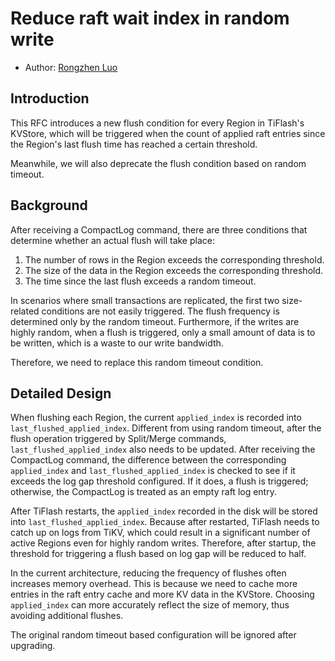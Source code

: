 # Reduce raft wait index in random write

- Author: [Rongzhen Luo](https://github.com/CalvinNeo)

## Introduction

This RFC introduces a new flush condition for every Region in TiFlash's KVStore, which will be triggered when the count of applied raft entries since the Region's last flush time has reached a certain threshold.

Meanwhile, we will also deprecate the flush condition based on random timeout.

## Background

After receiving a CompactLog command, there are three conditions that determine whether an actual flush will take place: 

1. The number of rows in the Region exceeds the corresponding threshold.
2. The size of the data in the Region exceeds the corresponding threshold.
3. The time since the last flush exceeds a random timeout.

In scenarios where small transactions are replicated, the first two size-related conditions are not easily triggered. The flush frequency is determined only by the random timeout. Furthermore, if the writes are highly random, when a flush is triggered, only a small amount of data is to be written, which is a waste to our write bandwidth.

Therefore, we need to replace this random timeout condition.

## Detailed Design

When flushing each Region, the current `applied_index` is recorded into `last_flushed_applied_index`. Different from using random timeout, after the flush operation triggered by Split/Merge commands, `last_flushed_applied_index` also needs to be updated. After receiving the CompactLog command, the difference between the corresponding `applied_index` and `last_flushed_applied_index` is checked to see if it exceeds the log gap threshold configured. If it does, a flush is triggered; otherwise, the CompactLog is treated as an empty raft log entry.

After TiFlash restarts, the `applied_index` recorded in the disk will be stored into `last_flushed_applied_index`. Because after restarted, TiFlash needs to catch up on logs from TiKV, which could result in a significant number of active Regions even for highly random writes. Therefore, after startup, the threshold for triggering a flush based on log gap will be reduced to half.

In the current architecture, reducing the frequency of flushes often increases memory overhead. This is because we need to cache more entries in the raft entry cache and more KV data in the KVStore. Choosing `applied_index` can more accurately reflect the size of memory, thus avoiding additional flushes.

The original random timeout based configuration will be ignored after upgrading.